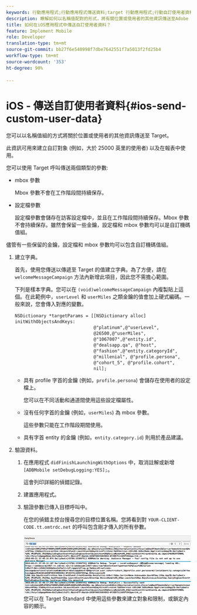 ```yaml
---
keywords: 行動應用程式;行動應用程式傳送資料;target 行動應用程式;行動自訂使用者資料;行動應用程式自訂資料
description: 瞭解如何以名稱值配對的形式，將有關位置或使用者的其他資訊傳送至Adobe Target，以協助您建立自訂觀眾。
title: 如何在iOS應用程式中傳送自訂使用者資料？
feature: Implement Mobile
role: Developer
translation-type: tm+mt
source-git-commit: bb27f6e540998f7dbe7642551f7a5013f2fd25b4
workflow-type: tm+mt
source-wordcount: '353'
ht-degree: 90%

---
```



# iOS - 傳送自訂使用者資料{#ios-send-custom-user-data}

您可以以名稱值組的方式將關於位置或使用者的其他資訊傳送至 Target。

此資訊可用來建立自訂對象 (例如，大於 25000 英里的使用者) 以及在報表中使用。

您可以使用 Target 呼叫傳送兩個類型的參數:

* mbox 參數

   Mbox 參數不會在工作階段間持續保存。
* 設定檔參數

   設定檔參數會儲存在訪客設定檔中，並且在工作階段間持續保存。Mbox 參數不會持續保存。雖然會保留一些金鑰，設定檔和 mbox 參數均可以是自訂機碼值組。

儘管有一些保留的金鑰，設定檔和 mbox 參數均可以包含自訂機碼值組。

1. 建立字典。

   首先，使用您傳送以傳遞至 Target 的值建立字典。為了方便，請在 `welcomeMessageCampaign` 方法內新增此項目，因此您不需擔心範圍。

   下列是樣本字典。您可以在 `(void)welcomeMessageCampaign` 內複製貼上這個。在此範例中，`userLevel` 和 `userMiles` 之類金鑰的值會加上硬式編碼。一般來說，您會傳入對應的變數。

   ```
   NSDictionary *targetParams = [[NSDictionary alloc] initWithObjectsAndKeys: 
                                 @"platinum",@"userLevel", 
                                 @26500,@"userMiles", 
                                 @"1067007",@"entity.id", 
                                 @"dealsapp.qa", @"host", 
                                 @"fashion",@"entity.categoryId", 
                                 @"millenial", @"profile.persona", 
                                 @"cohort_5", @"profile.cohort", 
                                 nil];
   ```

   * 具有 profile 字首的金鑰 (例如，`profile.persona`) 會儲存在使用者的設定檔上。

      您可以在不同活動和通道間使用這些設定檔屬性。

   * 沒有任何字首的金鑰 (例如，`userMiles`) 為 mbox 參數。

      這些參數只能在工作階段期間使用。

   * 具有字首 entity 的金鑰 (例如，`entity.category.id`) 則用於產品建議。

1. 驗證資料。
   1. 在應用程式 `didFinishLaunchingWithOptions` 中，取消註解或新增 `[ADBMobile setDebugLogging:YES];`。

      這會列印詳細的偵錯記錄。
   1. 建置應用程式。
   1. 驗證參數已傳入目標呼叫中。

      在您的偵錯主控台搜尋您的目標位置名稱。您將看到對 `YOUR-CLIENT-CODE.tt.omtrdc.net` 的呼叫包含剛才傳入的所有參數。

      ![](assets/mobile-debug.png)
   您可以在 Target Standard 中使用這些參數來建立對象和限制，或鎖定內容的顯示。

